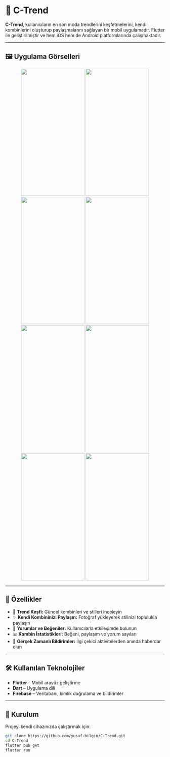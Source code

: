 # 👗 C-Trend

**C-Trend**, kullanıcıların en son moda trendlerini keşfetmelerini, kendi kombinlerini oluşturup paylaşmalarını sağlayan bir mobil uygulamadır. Flutter ile geliştirilmiştir ve hem iOS hem de Android platformlarında çalışmaktadır.

---

## 🖼️ Uygulama Görselleri

<div align="center">
  <img src="https://user-images.githubusercontent.com/93447964/228251897-5e69cfda-fd17-4b76-9305-051aa89b5690.jpeg" width="200" height="400" />
  <img src="https://user-images.githubusercontent.com/93447964/228249610-b7cee443-0102-488f-b9b8-aafd7061016b.jpeg" width="200" height="400" />
  <img src="https://user-images.githubusercontent.com/93447964/228252715-6d9c43cc-2628-4eeb-a2ef-84be71e784bb.jpeg" width="200" height="400" />
  <img src="https://user-images.githubusercontent.com/93447964/228253028-4d790141-8a20-4b54-8563-42da27a14788.jpeg" width="200" height="400" />
  <br/>
  <img src="https://user-images.githubusercontent.com/93447964/228253272-462ed892-8fe5-468f-b528-14c8ea552d28.jpeg" width="200" height="400" />
  <img src="https://user-images.githubusercontent.com/93447964/228253390-25a31671-2ccd-4cdd-8adb-9bd807d99143.jpeg" width="200" height="400" />
  <img src="https://user-images.githubusercontent.com/93447964/228258863-ec1b9e14-0e73-4783-a6e1-856ecbf498f2.jpeg" width="200" height="400" />
  <img src="https://user-images.githubusercontent.com/93447964/228259082-86665715-2b59-43a0-9793-19b9af2d8040.jpeg" width="200" height="400" />
</div>

---

## 🚀 Özellikler

- 👒 **Trend Keşfi:** Güncel kombinleri ve stilleri inceleyin
- ✨ **Kendi Kombininizi Paylaşın:** Fotoğraf yükleyerek stilinizi toplulukla paylaşın
- 💬 **Yorumlar ve Beğeniler:** Kullanıcılarla etkileşimde bulunun
- 📊 **Kombin İstatistikleri:** Beğeni, paylaşım ve yorum sayıları
- 🔔 **Gerçek Zamanlı Bildirimler:** İlgi çekici aktivitelerden anında haberdar olun

---

## 🛠️ Kullanılan Teknolojiler

- **Flutter** – Mobil arayüz geliştirme
- **Dart** – Uygulama dili
- **Firebase** – Veritabanı, kimlik doğrulama ve bildirimler

---

## 🧪 Kurulum

Projeyi kendi cihazınızda çalıştırmak için:

```bash
git clone https://github.com/yusuf-bilgin/C-Trend.git
cd C-Trend
flutter pub get
flutter run

